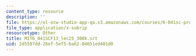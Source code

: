 ```yaml
---
content_type: resource
description: ''
file: https://ol-ocw-studio-app-qa.s3.amazonaws.com/courses/6-041sc-probabilistic-systems-analysis-and-applied-probability-fall-2013/2d5587dd26ef5ef5ba6204651ed401d0_MIT6_041SCF13_lec25_300k.vtt
file_type: application/x-subrip
resourcetype: Other
title: MIT6_041SCF13_lec25_300k.srt
uid: 2d5587dd-26ef-5ef5-ba62-04651ed401d0
---
```

